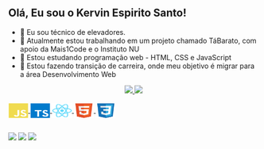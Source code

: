 ## Olá, Eu sou o Kervin Espirito Santo!

- 🔭 Eu sou técnico de elevadores.
- 🌱 Atualmente estou trabalhando em um projeto chamado TáBarato, com apoio da Mais1Code e o Instituto NU
- 🌱 Estou estudando programação web - HTML, CSS e JavaScript
- 💬 Estou fazendo transição de carreira, onde meu objetivo é migrar para a área Desenvolvimento Web

<div align="center">
  <a href="https://github.com/kervines">
  <img height="180em" src="https://github-readme-stats.vercel.app/api?username=kervines&show_icons=true&theme=tokyonight&include_all_commits=true&count_private=true"/>
  <img height="180em" src="https://github-readme-stats.vercel.app/api/top-langs/?username=kervines&layout=compact&langs_count=7&theme=tokyonight"/>
</div>

<div style="display: inline_block"><br>
  <img align="center" alt="Kerv-Js" height="30" width="40" src="https://raw.githubusercontent.com/devicons/devicon/master/icons/javascript/javascript-plain.svg">
  <img align="center" alt="Kerv-Ts" height="30" width="40" src="https://raw.githubusercontent.com/devicons/devicon/master/icons/typescript/typescript-plain.svg">
  <img align="center" alt="Kerv-Js" height="30" width="40" src="https://raw.githubusercontent.com/devicons/devicon/master/icons/react/react-original.svg">
  <img align="center" alt="Kerv-HTML" height="30" width="40" src="https://raw.githubusercontent.com/devicons/devicon/master/icons/html5/html5-original.svg">
  <img align="center" alt="Kerv-CSS" height="30" width="40" src="https://raw.githubusercontent.com/devicons/devicon/master/icons/css3/css3-original.svg">
  
##

<div> 
  <a href="https://instagram.com/kervin.es" target="_blank"><img src="https://img.shields.io/badge/-Instagram-%23E4405F?style=for-the-badge&logo=instagram&logoColor=white" target="_blank"></a>
  <a href = "mailto:dev.kervin@gmail.com"><img src="https://img.shields.io/badge/-Gmail-%23333?style=for-the-badge&logo=gmail&logoColor=white" target="_blank"></a>
  <a href="https://www.linkedin.com/in/kervin-espirito-santo-475b63b7/" target="_blank"><img src="https://img.shields.io/badge/-LinkedIn-%230077B5?style=for-the-badge&logo=linkedin&logoColor=white" target="_blank"></a> 
 
</div>

